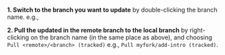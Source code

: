 
**1. Switch to the branch you want to update** by double-clicking the branch name. e.g.,

<pic eager src="../branch/images/sourcetree_3.png" />
<p/>

**2. Pull the updated in the remote branch to the local branch** by right-clicking on the branch name (in the same place as above), and choosing `Pull <remote>/<branch> (tracked)` e.g., `Pull myfork/add-intro (tracked)`.
